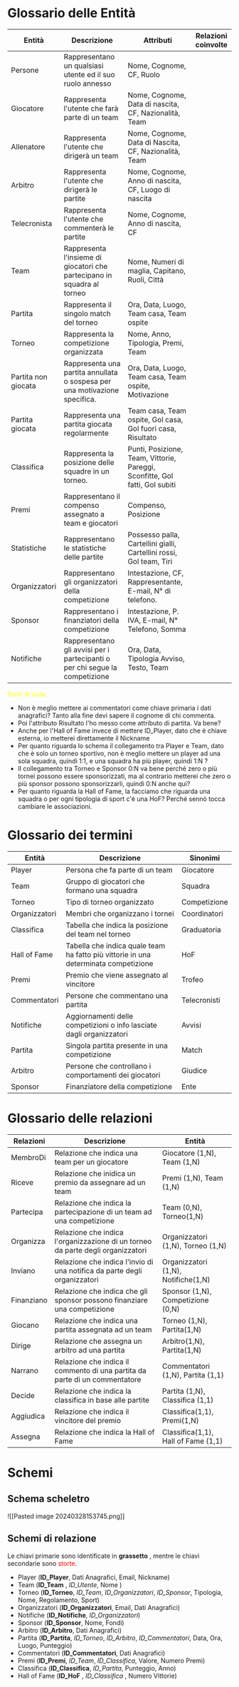 # Glossario delle Entità

| Entità              | Descrizione                                                                 | Attributi                                                                   | Relazioni coinvolte |
| ------------------- | --------------------------------------------------------------------------- | --------------------------------------------------------------------------- | ------------------- |
| Persone             | Rappresentano un qualsiasi utente ed il suo ruolo annesso                   | Nome, Cognome, CF, Ruolo                                                    |                     |
| Giocatore           | Rappresenta l'utente che farà parte di un team                              | Nome, Cognome, Data di nascita, CF, Nazionalità, Team                       |                     |
| Allenatore          | Rappresenta l'utente che dirigerà un team                                   | Nome, Cognome, Data di Nascita, CF, Nazionalità, Team                       |                     |
| Arbitro             | Rappresenta l'utente che dirigerà le partite                                | Nome, Cognome, Anno di nascita, CF, Luogo di nascita                        |                     |
| Telecronista        | Rappresenta l'utente che commenterà le partite                              | Nome, Cognome, Anno di nascita, CF                                          |                     |
| Team                | Rappresenta l'insieme di giocatori che partecipano in squadra al torneo     | Nome, Numeri di maglia, Capitano, Ruoli, Città                              |                     |
| Partita             | Rappresenta il singolo match del torneo                                     | Ora, Data, Luogo, Team casa, Team ospite                                    |                     |
| Torneo              | Rappresenta la competizione organizzata                                     | Nome, Anno, Tipologia, Premi, Team                                          |                     |
| Partita non giocata | Rappresenta una partita annullata o sospesa per una motivazione specifica.  | Ora, Data, Luogo, Team casa, Team ospite, Motivazione                       |                     |
| Partita giocata     | Rappresenta una partita giocata regolarmente                                | Team casa, Team ospite, Gol casa, Gol fuori casa, Risultato                 |                     |
| Classifica          | Rappresenta la posizione delle squadre in un torneo.                        | Punti, Posizione, Team, Vittorie, Pareggi, Sconfitte, Gol fatti, Gol subiti |                     |
| Premi               | Rappresentano il compenso assegnato a team e giocatori                      | Compenso, Posizione                                                         |                     |
| Statistiche         | Rappresentano le statistiche delle partite                                  | Possesso palla, Cartellini gialli, Cartellini rossi, Gol team,  Tiri        |                     |
| Organizzatori       | Rappresentano gli organizzatori della competizione                          | Intestazione, CF, Rappresentante, E-mail, N° di telefono.                   |                     |
| Sponsor             | Rappresentano i finanziatori della competizione                             | Intestazione, P. IVA, E-mail, N° Telefono, Somma                            |                     |
| Notifiche           | Rappresentano gli avvisi per i partecipanti o per chi segue la competizione | Ora, Data, Tipologia Avviso, Testo, Team                                    |                     |








<font color="yellow">Punti di vista:</font> 
- Non è meglio mettere ai commentatori come chiave primaria i dati anagrafici? Tanto alla fine devi sapere il cognome di chi commenta. 
- Poi l'attributo Risultato l'ho messo come attributo di partita. Va bene?  
- Anche per l'Hall of Fame invece di mettere ID_Player, dato che è chiave esterna, io metterei direttamente il Nickname 
- Per quanto riguarda lo schema il collegamento tra Player e Team, dato che è solo un torneo sportivo, non è meglio mettere un player ad una sola squadra, quindi 1:1,  e una squadra ha più player, quindi 1:N ?
- Il collegamento tra Torneo e Sponsor 0:N va bene perché zero o più tornei possono essere sponsorizzati, ma al contrario metterei che zero o più sponsor possono sponsorizzarli, quindi 0:N anche qui?
- Per quanto riguarda la Hall of Fame, la facciamo che riguarda una squadra o per ogni tipologia di sport c'è una HoF? Perché sennò tocca cambiare le associazioni. 

# Glossario dei termini
| Entità        | Descrizione                                                                         | Sinonimi     |
| ------------- | ----------------------------------------------------------------------------------- | ------------ |
| Player        | Persona che fa parte di un team                                                     | Giocatore    |
| Team          | Gruppo di giocatori che formano una squadra                                         | Squadra      |
| Torneo        | Tipo di torneo organizzato                                                          | Competizione |
| Organizzatori | Membri che organizzano i tornei                                                     | Coordinatori |
| Classifica    | Tabella che indica la posizione del team nel torneo                                 | Graduatoria  |
| Hall of Fame  | Tabella che indica quale team ha fatto più vittorie in una determinata competizione | HoF          |
| Premi         | Premio che viene assegnato al vincitore                                             | Trofeo       |
| Commentatori  | Persone che commentano una partita                                                  | Telecronisti |
| Notifiche     | Aggiornamenti delle competizioni o info lasciate dagli organizzatori                | Avvisi       |
| Partita       | Singola partita presente in una competizione                                        | Match        |
| Arbitro       | Persone che controllano i comportamenti dei giocatori                               | Giudice      |
| Sponsor       | Finanziatore della competizione                                                     | Ente         |
# Glossario delle relazioni

| Relazioni  | Descrizione                                                                     | Entità                              |
| ---------- | ------------------------------------------------------------------------------- | ----------------------------------- |
| MembroDi   | Relazione che indica una team per un giocatore                                  | Giocatore (1,N), Team (1,N)         |
| Riceve     | Relazione che inidica un premio da assegnare ad un team                         | Premi (1,N), Team (1,N)             |
| Partecipa  | Relazione che indica la partecipazione di un team ad una competizione           | Team (0,N), Torneo(1,N)             |
| Organizza  | Relazione che indica l'organizzazione di un torneo da parte degli organizzatori | Organizzatori (1,N), Torneo (1,N)   |
| Inviano    | Relazione che indica l'invio di una notifica da parte degli organizzatori       | Organizzatori (1,N), Notifiche(1,N) |
| Finanziano | Relazione che indica che gli sponsor possono finanziare una competizione        | Sponsor (1,N), Competizione (0,N)   |
| Giocano    | Relazione che indica una partita assegnata ad un team                           | Torneo (1,N), Partita(1,N)          |
| Dirige     | Relazione che assegna un arbitro ad una partita                                 | Arbitro(1,N), Partita(1,N)          |
| Narrano    | Relazione che indica il commento di una partita da parte di un commentatore     | Commentatori (1,N), Partita (1,1)   |
| Decide     | Relazione che indica la classifica in base alle partite                         | Partita (1,N), Classifica (1,1)     |
| Aggiudica  | Relazione che indica il vincitore del premio                                    | Classifica(1,1), Premi(1,N)         |
| Assegna    | Relazione che indica la Hall of Fame                                            | Classifica(1,1), Hall of Fame (1,1) |

# Schemi 
## Schema scheletro
![[Pasted image 20240328153745.png]]
## Schemi di relazione

Le chiavi primarie sono identificate in **grassetto** , mentre le chiavi secondarie sono <font color="red"> storte</font>.
- Player (**ID_Player**, Dati Anagrafici, Email, Nickname)
- Team (**ID_Team** , _ID_Utente_, Nome )
- Torneo (**ID_Torneo**, _ID_Team_, _ID_Organizzatori_, _ID_Sponsor_, Tipologia, Nome, Regolamento, Sport)
- Organizzatori (**ID_Organizzatori**, Email, Dati Anagrafici)
- Notifiche (**ID_Notifiche**, _ID_Organizzatori_)
- Sponsor (**ID_Sponsor**, Nome, Fondi)
- Arbitro (**ID_Arbitro**, Dati Anagrafici)
- Partita (**ID_Partita**, _ID_Torneo_, _ID_Arbitro_, _ID_Commentatori_, Data, Ora, Luogo, Punteggio)
- Commentatori (**ID_Commentatori**, Dati Anagrafici)
- Premi (**ID_Premi**, _ID_Team_, _ID_Classifica_, Valore, Numero Premi)
- Classifica (**ID_Classifica**, _ID_Partita_, Punteggio, Anno)
- Hall of Fame (**ID_HoF** , _ID_Classifica_ , Numero Vittorie)